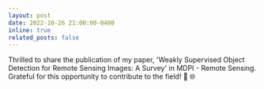 ```yaml
---
layout: post
date: 2022-10-26 21:00:00-0400
inline: true
related_posts: false
---
```


Thrilled to share the publication of my paper, 'Weakly Supervised Object Detection for Remote Sensing Images: A Survey' in MDPI - Remote Sensing. Grateful for this opportunity to contribute to the field! :page_facing_up: :globe_with_meridians: